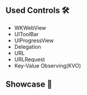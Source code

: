

## Used Controls 🛠
* WKWebView
* UIToolBar
* UIProgressView
* Delegation
* URL
* URLRequest
* Key-Value Observing(KVO)


## Showcase 📱


